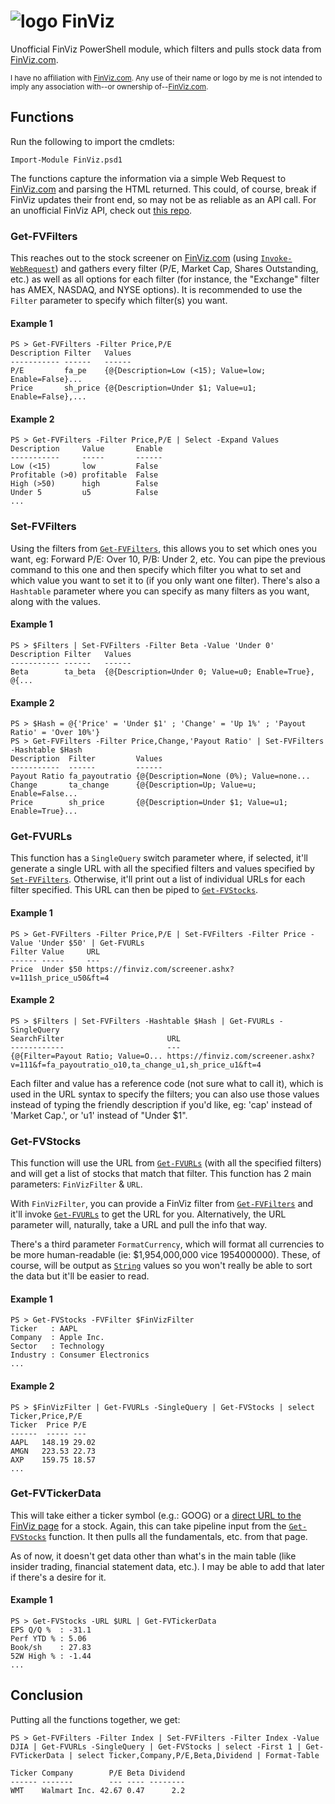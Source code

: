 ﻿# ![logo][] FinViz
[logo]: https://finviz.com/favicon_2x.png

Unofficial FinViz PowerShell module, which filters and pulls stock data from [FinViz.com](https://finviz.com/).

<sup>I have no affiliation with [FinViz.com](https://finviz.com/). Any use of their name or logo by me is not intended to imply any association with--or ownership of--[FinViz.com](https://finviz.com/).</sup>

## Functions
Run the following to import the cmdlets:

    Import-Module FinViz.psd1

The functions capture the information via a simple Web Request to [FinViz.com](https://finviz.com/) and parsing the HTML returned. This could, of course, break if FinViz updates their front end, so may not be as reliable as an API call. For an unofficial FinViz API, check out [this repo](https://github.com/mariostoev/finviz).

### **Get-FVFilters**
This reaches out to the stock screener on [FinViz.com](https://finviz.com/) (using [`Invoke-WebRequest`](https://learn.microsoft.com/en-us/powershell/module/microsoft.powershell.utility/invoke-webrequest)) and gathers every filter (P/E, Market Cap, Shares Outstanding, etc.) as well as all options for each filter (for instance, the "Exchange" filter has AMEX, NASDAQ, and NYSE options). It is recommended to use the `Filter` parameter to specify which filter(s) you want.
#### Example 1
    PS > Get-FVFilters -Filter Price,P/E
    Description Filter   Values
    ----------- ------   ------
    P/E         fa_pe    {@{Description=Low (<15); Value=low; Enable=False}...
    Price       sh_price {@{Description=Under $1; Value=u1; Enable=False},...
#### Example 2
    PS > Get-FVFilters -Filter Price,P/E | Select -Expand Values
    Description     Value       Enable
    -----------     -----       ------
    Low (<15)       low         False
    Profitable (>0) profitable  False
    High (>50)      high        False
    Under 5         u5          False
    ...
### **Set-FVFilters**
Using the filters from [`Get-FVFilters`](#get-fvfilters), this allows you to set which ones you want, eg: Forward P/E: Over 10, P/B: Under 2, etc. You can pipe the previous command to this one and then specify which filter you what to set and which value you want to set it to (if you only want one filter). There's also a `Hashtable` parameter where you can specify as many filters as you want, along with the values.
#### Example 1
    PS > $Filters | Set-FVFilters -Filter Beta -Value 'Under 0'
    Description Filter   Values
    ----------- ------   ------
    Beta        ta_beta  {@{Description=Under 0; Value=u0; Enable=True}, @{...
#### Example 2
    PS > $Hash = @{'Price' = 'Under $1' ; 'Change' = 'Up 1%' ; 'Payout Ratio' = 'Over 10%'}
    PS > Get-FVFilters -Filter Price,Change,'Payout Ratio' | Set-FVFilters -Hashtable $Hash
    Description  Filter         Values
    -----------  ------         ------
    Payout Ratio fa_payoutratio {@{Description=None (0%); Value=none...
    Change       ta_change      {@{Description=Up; Value=u; Enable=False...
    Price        sh_price       {@{Description=Under $1; Value=u1; Enable=True}...
### **Get-FVURLs**
This function has a `SingleQuery` switch parameter where, if selected, it'll generate a single URL with all the specified filters and values specified by [`Set-FVFilters`](#set-fvfilters). Otherwise, it'll print out a list of individual URLs for each filter specified. This URL can then be piped to [`Get-FVStocks`](#get-fvstocks).
#### Example 1
    PS > Get-FVFilters -Filter Price,P/E | Set-FVFilters -Filter Price -Value 'Under $50' | Get-FVURLs
    Filter Value     URL
    ------ -----     ---
    Price  Under $50 https://finviz.com/screener.ashx?v=111sh_price_u50&ft=4
#### Example 2
    PS > $Filters | Set-FVFilters -Hashtable $Hash | Get-FVURLs -SingleQuery
    SearchFilter                       URL
    ------------                       ---
    {@{Filter=Payout Ratio; Value=O... https://finviz.com/screener.ashx?v=111&f=fa_payoutratio_o10,ta_change_u1,sh_price_u1&ft=4
Each filter and value has a reference code (not sure what to call it), which is used in the URL syntax to specify the filters; you can also use those values instead of typing the friendly description if you'd like, eg: 'cap' instead of 'Market Cap.', or 'u1' instead of "Under $1".
### **Get-FVStocks**
This function will use the URL from [`Get-FVURLs`](#get-fvurls) (with all the specified filters) and will get a list of stocks that match that filter. This function has 2 main parameters: `FinVizFilter` & `URL`.

With `FinVizFilter`, you can provide a FinViz filter from [`Get-FVFilters`](#get-fvfilters) and it'll invoke [`Get-FVURLs`](#get-fvurls) to get the URL for you. Alternatively, the URL parameter will, naturally, take a URL and pull the info that way.

There's a third parameter `FormatCurrency`, which will format all currencies to be more human-readable (ie: $1,954,000,000 vice 1954000000). These, of course, will be output as [`String`](https://learn.microsoft.com/en-us/dotnet/api/system.string) values so you won't really be able to sort the data but it'll be easier to read.
#### Example 1
    PS > Get-FVStocks -FVFilter $FinVizFilter
    Ticker   : AAPL
    Company  : Apple Inc.
    Sector   : Technology
    Industry : Consumer Electronics
    ...
#### Example 2
    PS > $FinVizFilter | Get-FVURLs -SingleQuery | Get-FVStocks | select Ticker,Price,P/E
    Ticker  Price P/E
    ------  ----- ---
    AAPL   148.19 29.02
    AMGN   223.53 22.73
    AXP    159.75 18.57
    ...
### **Get-FVTickerData**
This will take either a ticker symbol (e.g.: GOOG) or a [direct URL to the FinViz page](https://finviz.com/quote.ashx?t=GOOG&ty=c&p=d&b=1) for a stock. Again, this can take pipeline input from the [`Get-FVStocks`](#get-fvstocks) function. It then pulls all the fundamentals, etc. from that page.

As of now, it doesn't get data other than what's in the main table (like insider trading, financial statement data, etc.). I may be able to add that later if there's a desire for it.
#### Example 1
    PS > Get-FVStocks -URL $URL | Get-FVTickerData
    EPS Q/Q %  : -31.1
    Perf YTD % : 5.06
    Book/sh    : 27.83
    52W High % : -1.44
    ...
## Conclusion
Putting all the functions together, we get:

    PS > Get-FVFilters -Filter Index | Set-FVFilters -Filter Index -Value DJIA | Get-FVURLs -SingleQuery | Get-FVStocks | select -First 1 | Get-FVTickerData | select Ticker,Company,P/E,Beta,Dividend | Format-Table

    Ticker Company        P/E Beta Dividend
    ------ -------        --- ---- --------
    WMT    Walmart Inc. 42.67 0.47      2.2
